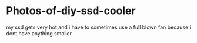 # Photos-of-diy-ssd-cooler

my ssd gets very hot and i have to sometimes use a full blown fan because i dont have anything smaller